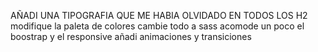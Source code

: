  AÑADI UNA TIPOGRAFIA QUE ME HABIA OLVIDADO EN TODOS LOS H2
 modifique la paleta de colores
 cambie todo a sass
 acomode un poco el boostrap y el responsive 
 añadi animaciones y transiciones